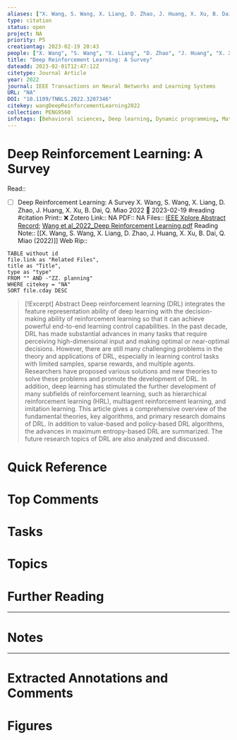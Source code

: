 ```yaml
---
aliases: ["X. Wang, S. Wang, X. Liang, D. Zhao, J. Huang, X. Xu, B. Dai, Q. Miao (2022)",]
type: citation
status: open
project: NA
priority: P5
creationtag: 2023-02-19 20:43
people: ["X. Wang", "S. Wang", "X. Liang", "D. Zhao", "J. Huang", "X. Xu", "B. Dai", "Q. Miao"]
title: "Deep Reinforcement Learning: A Survey"
dateadd: 2023-02-01T12:47:12Z
citetype: Journal Article
year: 2022
journal: IEEE Transactions on Neural Networks and Learning Systems
URL: "NA"
DOI: "10.1109/TNNLS.2022.3207346"
citekey: wangDeepReinforcementLearning2022
collection: PENG9560
infotags: [Behavioral sciences, Deep learning, Dynamic programming, Mathematical models, Q-learning, Task analysis, Trajectory, deep reinforcement learning (DRL), imitation learning, maximum entropy deep reinforcement learning (RL), policy gradient, value function]
---
```


# Deep Reinforcement Learning: A Survey
Read:: 
- [ ] Deep Reinforcement Learning: A Survey X. Wang, S. Wang, X. Liang, D. Zhao, J. Huang, X. Xu, B. Dai, Q. Miao 2022 🛫 2023-02-19 #reading #citation
Print::  ❌
Zotero Link:: NA
PDF:: NA
Files:: [IEEE Xplore Abstract Record](file:///C:%5CUsers%5Cmichaelt%5CInsync%5Cm@tarlton.info%5CGoogle%20Drive%5C06.%20Zotero%5Cstorage%5CVKUP59P4%5C9904958.html); [Wang et al_2022_Deep Reinforcement Learning.pdf](file:///C:%5CUsers%5Cmichaelt%5CInsync%5Cm@tarlton.info%5CGoogle%20Drive%5C06.%20Zotero%5Cstorage%5CTNY5399V%5CWang%20et%20al_2022_Deep%20Reinforcement%20Learning.pdf)
Reading Note:: [[X. Wang, S. Wang, X. Liang, D. Zhao, J. Huang, X. Xu, B. Dai, Q. Miao (2022)]]
Web Rip:: 

```dataview
TABLE without id
file.link as "Related Files",
title as "Title",
type as "type"
FROM "" AND -"ZZ. planning"
WHERE citekey = "NA" 
SORT file.cday DESC
```


> [!Excerpt] Abstract
> Deep reinforcement learning (DRL) integrates the feature representation ability of deep learning with the decision-making ability of reinforcement learning so that it can achieve powerful end-to-end learning control capabilities. In the past decade, DRL has made substantial advances in many tasks that require perceiving high-dimensional input and making optimal or near-optimal decisions. However, there are still many challenging problems in the theory and applications of DRL, especially in learning control tasks with limited samples, sparse rewards, and multiple agents. Researchers have proposed various solutions and new theories to solve these problems and promote the development of DRL. In addition, deep learning has stimulated the further development of many subfields of reinforcement learning, such as hierarchical reinforcement learning (HRL), multiagent reinforcement learning, and imitation learning. This article gives a comprehensive overview of the fundamental theories, key algorithms, and primary research domains of DRL. In addition to value-based and policy-based DRL algorithms, the advances in maximum entropy-based DRL are summarized. The future research topics of DRL are also analyzed and discussed.


# Quick Reference

# Top Comments

# Tasks

# Topics


# Further Reading 
 

----
# Notes


----
# Extracted Annotations and Comments


# Figures